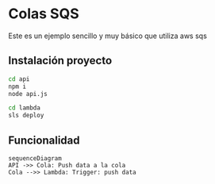 # Colas SQS

Este es un ejemplo sencillo y muy básico que utiliza aws sqs

## Instalación proyecto

```sh
cd api
npm i
node api.js
```

```sh
cd lambda
sls deploy
```


## Funcionalidad


```mermaid
sequenceDiagram
API ->> Cola: Push data a la cola
Cola -->> Lambda: Trigger: push data


```